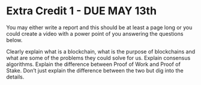 # Extra Credit 1 - DUE MAY 13th

You may either write a report and this should be at least a page long or you could create a video with a power point of you answering the questions below.

Clearly explain what is a blockchain, what is the purpose of blockchains and what are some of the problems they could solve for us. Explain consensus algorithms. Explain the difference between Proof of Work and Proof of Stake. Don’t just explain the difference between the two but dig into the details.
